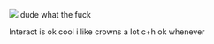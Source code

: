 ![](https://komarev.com/ghpvc/?username=your-github-username&color=grey) dude what the fuck

Interact is ok cool i like crowns a lot c+h ok whenever
